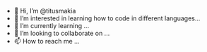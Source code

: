 - 👋 Hi, I’m @titusmakia
- 👀 I’m interested in learning how to code in different languages...
- 🌱 I’m currently learning ...
- 💞️ I’m looking to collaborate on ...
- 📫 How to reach me ...

<!---
titusmakia/titusmakia is a ✨ special ✨ repository because its `README.md` (this file) appears on your GitHub profile.
You can click the Preview link to take a look at your changes.
--->
